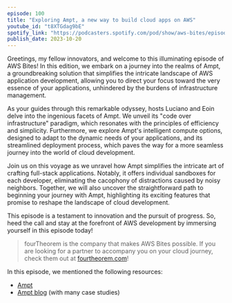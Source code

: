 ```yaml
---
episode: 100
title: "Exploring Ampt, a new way to build cloud apps on AWS"
youtube_id: "t8XTGdag9bE"
spotify_link: "https://podcasters.spotify.com/pod/show/aws-bites/episodes/100--Exploring-Ampt--a-new-way-to-build-cloud-apps-on-AWS-e2an7pn"
publish_date: 2023-10-20
---
```


Greetings, my fellow innovators, and welcome to this illuminating episode of AWS Bites! In this edition, we embark on a journey into the realms of Ampt, a groundbreaking solution that simplifies the intricate landscape of AWS application development, allowing you to direct your focus toward the very essence of your applications, unhindered by the burdens of infrastructure management.

As your guides through this remarkable odyssey, hosts Luciano and Eoin delve into the ingenious facets of Ampt. We unveil its "code over infrastructure" paradigm, which resonates with the principles of efficiency and simplicity. Furthermore, we explore Ampt's intelligent compute options, designed to adapt to the dynamic needs of your applications, and its streamlined deployment process, which paves the way for a more seamless journey into the world of cloud development.

Join us on this voyage as we unravel how Ampt simplifies the intricate art of crafting full-stack applications. Notably, it offers individual sandboxes for each developer, eliminating the cacophony of distractions caused by noisy neighbors. Together, we will also uncover the straightforward path to beginning your journey with Ampt, highlighting its exciting features that promise to reshape the landscape of cloud development.

This episode is a testament to innovation and the pursuit of progress. So, heed the call and stay at the forefront of AWS development by immersing yourself in this episode today!


> fourTheorem is the company that makes AWS Bites possible. If you are looking for a partner to accompany you on your cloud journey, check them out at [fourtheorem.com](https://fourtheorem.com)!


In this episode, we mentioned the following resources:

- [Ampt](https://getampt.com/)
- [Ampt blog](https://getampt.com/blog) (with many case studies)
